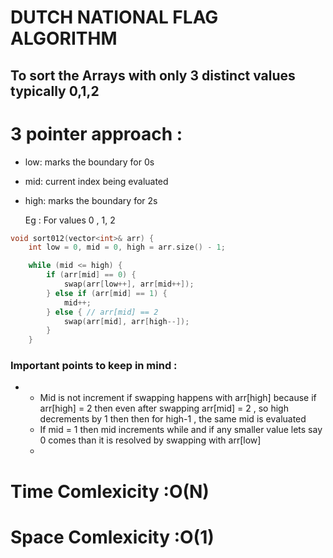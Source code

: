 # DUTCH NATIONAL FLAG ALGORITHM 

## To sort the Arrays with only 3 distinct values typically 0,1,2
# 3 pointer approach :
- low: marks the boundary for 0s
- mid: current index being evaluated 
- high: marks the boundary for 2s

  Eg : For values 0 , 1, 2
```cpp
void sort012(vector<int>& arr) {
    int low = 0, mid = 0, high = arr.size() - 1;

    while (mid <= high) {
        if (arr[mid] == 0) {
            swap(arr[low++], arr[mid++]);
        } else if (arr[mid] == 1) {
            mid++;
        } else { // arr[mid] == 2
            swap(arr[mid], arr[high--]);
        }
    }
```
### Important points to keep in mind :
- - Mid is not increment if swapping happens with arr[high] because if arr[high] = 2 then even after swapping arr[mid] = 2 , so high decrements by 1 then then for high-1 , the same mid is evaluated
  - If mid = 1 then mid increments while and if any smaller value lets say 0 comes than it is resolved by swapping with arr[low]
  - 
# Time Comlexicity :O(N)
# Space Comlexicity :O(1)



